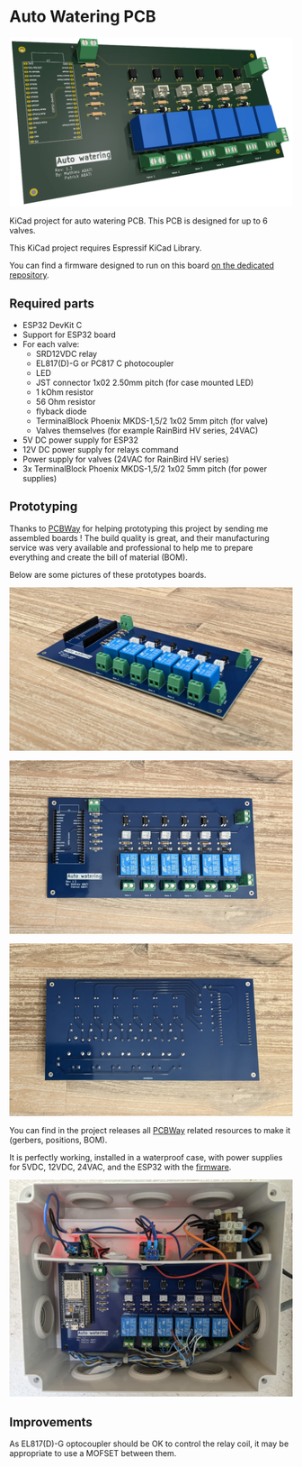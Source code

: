 # Auto Watering PCB

![PCB 3D view](pictures/pcb_3d.webp)

KiCad project for auto watering PCB.
This PCB is designed for up to 6 valves.

This KiCad project requires Espressif KiCad Library.

You can find a firmware designed to run on this board [on the dedicated repository](https://github.com/auto-watering/firmware).

## Required parts

- ESP32 DevKit C
- Support for ESP32 board
- For each valve:
  - SRD12VDC relay
  - EL817(D)-G or PC817 C photocoupler
  - LED
  - JST connector 1x02 2.50mm pitch (for case mounted LED)
  - 1 kOhm resistor
  - 56 Ohm resistor
  - flyback diode
  - TerminalBlock Phoenix MKDS-1,5/2 1x02 5mm pitch (for valve)
  - Valves themselves (for example RainBird HV series, 24VAC)
- 5V DC power supply for ESP32
- 12V DC power supply for relays command
- Power supply for valves (24VAC for RainBird HV series)
- 3x TerminalBlock Phoenix MKDS-1,5/2 1x02 5mm pitch (for power supplies)

## Prototyping

Thanks to [PCBWay](https://www.pcbway.com) for helping prototyping this project
by sending me assembled boards !
The build quality is great, and their manufacturing service was very available
and professional to help me to prepare everything and create the bill of
material (BOM).

Below are some pictures of these prototypes boards.

![PCB view](pictures/pcb.jpg)

![PCB front view](pictures/pcb_front.jpg)

![PCB back view](pictures/pcb_back.jpg)

You can find in the project releases all [PCBWay](https://www.pcbway.com)
related resources to make it (gerbers, positions, BOM).

It is perfectly working, installed in a waterproof case, with power supplies
for 5VDC, 12VDC, 24VAC, and the ESP32 with the
[firmware](https://github.com/auto-watering/firmware).

![PCB installed view](pictures/pcb_installed.jpg)

## Improvements

As EL817(D)-G optocoupler should be OK to control the relay coil, it may be
appropriate to use a MOFSET between them.
